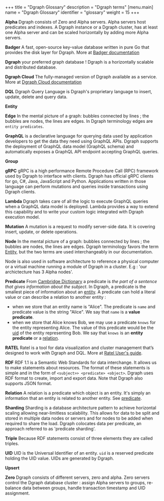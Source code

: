 +++
title = "Dgraph Glossary"
description = "Dgraph terms"
[menu.main]
    name = "Dgraph Glossary"
    identifier = "glossary"
    weight = 15
+++


**Alpha**
Dgraph consists of Zero and Alpha servers. Alpha servers host predicates and indexes. A Dgraph instance or a Dgraph cluster, has at least one Alpha server and can be scaled horizontally by adding more Alpha servers.

**Badger**
A fast, open-source key-value database written in pure Go that provides the disk layer for Dgraph.
More at [Badger documentation](https://dgraph.io/docs/badger)


**Dgraph**
your preferred graph database ! Dgraph is a horizontally scalable and distributed database.

**Dgraph Cloud**
The fully-managed version of Dgraph available as a service.
More at [Dgraph Cloud documentation](https://dgraph.io/docs/cloud)

**DQL** Dgraph Query Language is Dgraph's proprietary language to insert, update, delete and query data.


**Entity<a name="entity"></a>**

**Edge**
In the mental picture of a graph: bubbles connected by lines ; the bubbles are nodes, the lines are edges.
In Dgraph terminology edges are `entity predicates`.

**GraphQL** is a declarative language for querying data used by application developers to get the data they need using GraphQL APIs. Dgraph supports the deployment of GraphQL data model (GraphQL schema) and automatically exposes a GraphQL API endpoint accepting GraphQL queries.


**Group**

**gRPC** gRPC is a high performance Remote Procedure Call (RPC) framework used by Dgraph to interface with clients. Dgraph has official gRPC clients for go, C#, Java, JavaScript and Python. Applications written in those language can perform mutations and queries inside transactions using Dgraph clients.

**Lambda** Dgraph takes care of all the logic to execute GraphQL queries when a GraphQL data model is deployed. Lambda provides a way to extend this capability and to write your custom logic integrated with Dgraph execution model.

**Mutation** A mutation is a request to modify server-side data. It is covering insert, update, or delete operations.

**Node**
In the mental picture of a graph: bubbles connected by lines ; the bubbles are nodes, the lines are edges.
Dgraph terminology favors the term [Entity](#entity), but the two terms are used interchangeably in our documentation.

Node is also used in software architecture to reference a physical computer or a virtual machine running a module of Dgraph in a cluster. E.g : 'our archictecture has 3 Alpha nodes'.

**Predicate<a name="predicate"></a>** From [Cambridge Dictionary](https://dictionary.cambridge.org/us/dictionary/english/predicate) a predicate is *the part of a sentence that gives information about the subject*. In Dgraph, a predicate is the smallest piece of information about an [entity](#entity). A predicate can hold a literal value or can describe a relation to another entity :
- when we store that an entity name is "Alice". The predicate is ``name`` and predicate value is the string "Alice". We say that ``name`` is a **value predicate**.
- when we store that Alice knows Bob, we may use a predicate ``knows`` for the entity representing Alice. The value of this predicate would be the [uid](#uid) of the entity representing Bob. We say that ``knows`` is an **entity predicate** or a [relation](#relation).


**RATEL** Ratel is a tool for data visualization and cluster management that’s designed to work with Dgraph and DQL. More at [Ratel User's guide](https://dgraph.io/docs/ratel/overview/).

**RDF**  RDF 1.1 is a Semantic Web Standards for data interchange. It allows us to make statements about resources. The format of these statements is simple and in the form of `<subject>> <predicate> <object>`.
Dgraph uses RDF format to create, import and export data. Note that Dgraph also supports JSON format.


**Relation<a name="relation"></a>** A relation is a predicate which object is an entity. It's simply an information that an entity is related to another entity. See [predicate](#predicate).

**Sharding** Sharding is a database architecture pattern to achieve horizontal scaling allowing near-limitless scalability. This allows for data to be split and stored in multiple data nodes or servers and for nodes to be added when required to share the load. Dgraph colocates data per predicate, an approach referred to as 'predicate sharding'.

**Triple** Because RDF statements consist of three elements <subject> <predicate> <object> they are called triples.

**UID<a name="uid"></a>** UID is the Universal Identifier of an entity. `uid` is a reserved predicate holding the UID value. UIDs are generated by Dgraph.


**Upsert**

**Zero**
Dgraph consists of different servers, zero and alpha. Zero servers control the Dgraph database cluster : assign Alpha servers to groups, re-balance data between groups, handle transaction timestamp and UID assignment.
